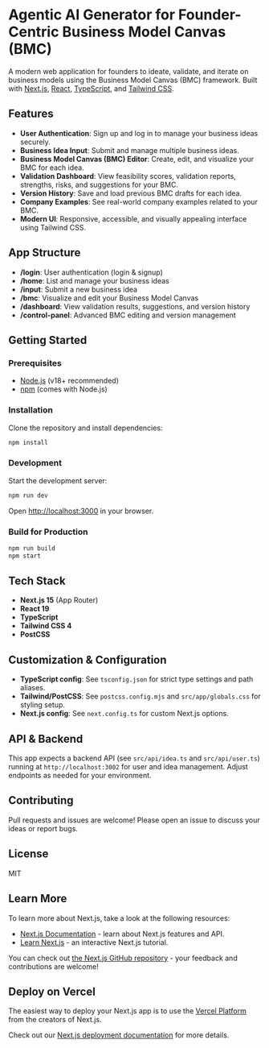 # Agentic AI Generator for Founder-Centric Business Model Canvas (BMC)

A modern web application for founders to ideate, validate, and iterate on business models using the Business Model Canvas (BMC) framework. Built with [Next.js](https://nextjs.org/), [React](https://react.dev/), [TypeScript](https://www.typescriptlang.org/), and [Tailwind CSS](https://tailwindcss.com/).

## Features

- **User Authentication**: Sign up and log in to manage your business ideas securely.
- **Business Idea Input**: Submit and manage multiple business ideas.
- **Business Model Canvas (BMC) Editor**: Create, edit, and visualize your BMC for each idea.
- **Validation Dashboard**: View feasibility scores, validation reports, strengths, risks, and suggestions for your BMC.
- **Version History**: Save and load previous BMC drafts for each idea.
- **Company Examples**: See real-world company examples related to your BMC.
- **Modern UI**: Responsive, accessible, and visually appealing interface using Tailwind CSS.

## App Structure

- **/login**: User authentication (login & signup)
- **/home**: List and manage your business ideas
- **/input**: Submit a new business idea
- **/bmc**: Visualize and edit your Business Model Canvas
- **/dashboard**: View validation results, suggestions, and version history
- **/control-panel**: Advanced BMC editing and version management

## Getting Started

### Prerequisites
- [Node.js](https://nodejs.org/) (v18+ recommended)
- [npm](https://www.npmjs.com/) (comes with Node.js)

### Installation

Clone the repository and install dependencies:

```bash
npm install
```

### Development

Start the development server:

```bash
npm run dev
```

Open [http://localhost:3000](http://localhost:3000) in your browser.

### Build for Production

```bash
npm run build
npm start
```

## Tech Stack
- **Next.js 15** (App Router)
- **React 19**
- **TypeScript**
- **Tailwind CSS 4**
- **PostCSS**

## Customization & Configuration
- **TypeScript config**: See `tsconfig.json` for strict type settings and path aliases.
- **Tailwind/PostCSS**: See `postcss.config.mjs` and `src/app/globals.css` for styling setup.
- **Next.js config**: See `next.config.ts` for custom Next.js options.

## API & Backend
This app expects a backend API (see `src/api/idea.ts` and `src/api/user.ts`) running at `http://localhost:3002` for user and idea management. Adjust endpoints as needed for your environment.

## Contributing
Pull requests and issues are welcome! Please open an issue to discuss your ideas or report bugs.

## License
MIT

## Learn More

To learn more about Next.js, take a look at the following resources:

- [Next.js Documentation](https://nextjs.org/docs) - learn about Next.js features and API.
- [Learn Next.js](https://nextjs.org/learn) - an interactive Next.js tutorial.

You can check out [the Next.js GitHub repository](https://github.com/vercel/next.js) - your feedback and contributions are welcome!

## Deploy on Vercel

The easiest way to deploy your Next.js app is to use the [Vercel Platform](https://vercel.com/new?utm_medium=default-template&filter=next.js&utm_source=create-next-app&utm_campaign=create-next-app-readme) from the creators of Next.js.

Check out our [Next.js deployment documentation](https://nextjs.org/docs/app/building-your-application/deploying) for more details.
